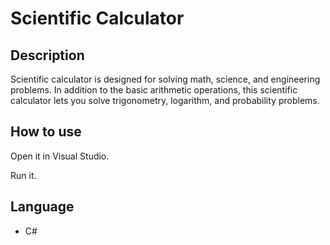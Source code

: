# Scientific Calculator
## Description

Scientific calculator is designed for solving math, science, and engineering problems. In addition to the basic arithmetic operations, this scientific calculator lets you solve trigonometry, logarithm, and probability problems.

## How to use
Open it in Visual Studio.

Run it.

## Language
- C#

